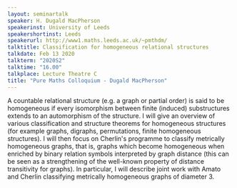 ```yaml
---
layout: seminartalk
speaker: H. Dugald MacPherson
speakerinst: University of Leeds
speakershortinst: Leeds
speakerurl: http://www1.maths.leeds.ac.uk/~pmthdm/
talktitle: Classification for homogeneous relational structures
talkdate: Feb 13 2020
talkterm: "2020S2"
talktime: "16.00"
talkplace: Lecture Theatre C
title: "Pure Maths Colloquium - Dugald MacPherson"
---
```


 A countable relational structure (e.g. a graph or partial order) is said to be homogeneous if every isomorphism between finite (induced) substructures extends to an automorphism of the structure. I will give an overview of various classification and structure theorems for homogeneous structures (for example graphs, digraphs, permutations, finite homogeneous structures).  I will then focus on Cherlin's programme to classify metrically homogeneous graphs, that is, graphs which become homogeneous when enriched by binary relation symbols interpreted by graph distance (this can be seen as a strengthening of the well-known property of distance transitivity for graphs). In particular, I will describe joint work with Amato and Cherlin classifying metrically homogeneous graphs of diameter 3.
